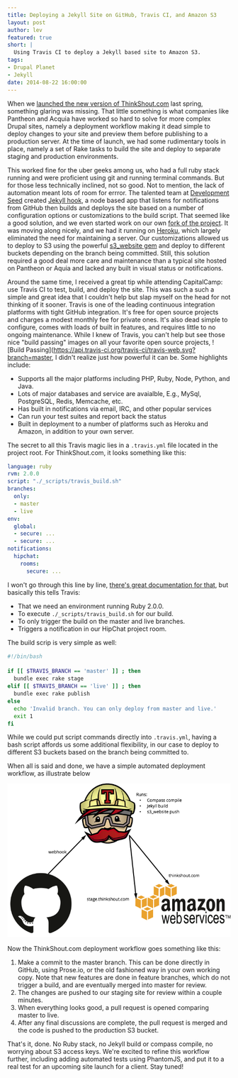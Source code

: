 ```yaml
---
title: Deploying a Jekyll Site on GitHub, Travis CI, and Amazon S3
layout: post
author: lev
featured: true
short: |
  Using Travis CI to deploy a Jekyll based site to Amazon S3.
tags:
- Drupal Planet
- Jekyll
date: 2014-08-22 16:00:00
---
```


When we [launched the new version of ThinkShout.com](http://thinkshout.com/blog/2014/03/technology-behind-thinkshout/) last spring, something glaring was missing. That little something is what companies like Pantheon and Acquia have worked so hard to solve for more complex Drupal sites, namely a deployment workflow making it dead simple to deploy changes to your site and preview them before publishing to a production server. At the time of launch, we had some rudimentary tools in place, namely a set of Rake tasks to build the site and deploy to separate staging and production environments.

This worked fine for the uber geeks among us, who had a full ruby stack running and were proficient using git and running terminal commands. But for those less technically inclined, not so good. Not to mention, the lack of automation meant lots of room for errror. The talented team at [Development Seed](http://www.developmentseed.org/) created [Jekyll hook](https://github.com/developmentseed/jekyll-hook), a node based app that listens for notifications from GitHub then builds and deploys the site based on a number of configuration options or customizations to the build script. That seemed like a good solution, and we even started work on our own [fork of the project](https://github.com/thinkshout/jekyll-hook). It was moving along nicely, and we had it running on [Heroku](http://heroku.com), which largely eliminated the need for maintaining a server. Our customizations allowed us to deploy to S3 using the powerful [s3_website gem](https://github.com/laurilehmijoki/s3_website) and deploy to different buckets depending on the branch being committed. Still, this solution required a good deal more care and maintenance than a typical site hosted on Pantheon or Aquia and lacked any built in visual status or notifications.

Around the same time, I received a great tip while attending CapitalCamp: use Travis CI to test, build, and deploy the site. This was such a such a simple and great idea that I couldn't help but slap myself on the head for not thinking of it sooner. Travis is one of the leading continuous integration platforms with tight GitHub integration. It's free for open source projects and charges a modest monthly fee for private ones. It's also dead simple to configure, comes with loads of built in features, and requires little to no ongoing maintenance. While I knew of Travis, you can't help but see those nice "build passing" images on all your favorite open source projects, ![Build Passing](https://api.travis-ci.org/travis-ci/travis-web.svg?branch=master, I didn't realize just how powerful it can be. Some highlights include:

* Supports all the major platforms including PHP, Ruby, Node, Python, and Java.
* Lots of major databases and service are avaialble, E.g., MySql, PostgreSQL, Redis, Memcache, etc.
* Has built in notifications via email, IRC, and other popular services
* Can run your test suites and report back the status
* Built in deployment to a number of platforms such as Heroku and Amazon, in addition to your own server.

The secret to all this Travis magic lies in a `.travis.yml` file located in the project root. For ThinkShout.com, it looks something like this:

```yaml
language: ruby
rvm: 2.0.0
script: "./_scripts/travis_build.sh"
branches:
  only:
  - master
  - live
env:
  global:
  - secure: ...
  - secure: ...
notifications:
  hipchat:
    rooms:
      secure: ...
```

I won't go through this line by line, [there's great documentation for that](http://docs.travis-ci.com/user/build-configuration/), but basically this tells Travis:

* That we need an environment running Ruby 2.0.0.
* To execute `./_scripts/travis_build.sh` for our build.
* To only trigger the build on the master and live branches.
* Triggers a notification in our HipChat project room.

The build scrip is very simple as well:

```bash
#!/bin/bash

if [[ $TRAVIS_BRANCH == 'master' ]] ; then
  bundle exec rake stage
elif [[ $TRAVIS_BRANCH == 'live' ]] ; then
  bundle exec rake publish
else
  echo 'Invalid branch. You can only deploy from master and live.'
  exit 1
fi
```

While we could put script commands directly into `.travis.yml`, having a bash script affords us some additional flexibility, in our case to deploy to different S3 buckets based on the branch being committed to.

When all is said and done, we have a simple automated deployment workflow, as illustrate below

![deployment workflow](/assets/images/blog/jekyll-travis-s3.png)

Now the ThinkShout.com deployment workflow goes something like this:

1. Make a commit to the master branch. This can be done directly in GitHub, using Prose.io, or the old fashioned way in your own working copy. Note that new features are done in feature branches, which do not trigger a build, and are eventually merged into master for review.
2. The changes are pushed to our staging site for review within a couple minutes.
3. When everything looks good, a pull request is opened comparing master to live.
4. After any final discussions are complete, the pull request is merged and the code is pushed to the production S3 bucket.

That's it, done. No Ruby stack, no Jekyll build or compass compile, no worrying about S3 access keys. We're excited to refine this workflow further, including adding automated tests using PhantomJS, and put it to a real test for an upcoming site launch for a client. Stay tuned!
